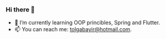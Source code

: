 ### Hi there 👋
- 🌱 I’m currently learning OOP princibles, Spring and Flutter.
- 📫 You can reach me: tolgabayir@hotmail.com.

<!--
**tolgabayir/tolgabayir** is a ✨ _special_ ✨ repository because its `README.md` (this file) appears on your GitHub profile.

Here are some ideas to get you started:

- 🔭 I’m currently working on ...
- 🌱 I’m currently learning ...
- 👯 I’m looking to collaborate on ...
- 🤔 I’m looking for help with ...
- 💬 Ask me about ...
- 📫 How to reach me: ...
- 😄 Pronouns: ...
- ⚡ Fun fact: ...
-->
